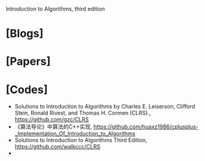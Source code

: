 Introduction to Algorithms, third edition

# [Blogs]

# [Papers]


# [Codes]
+ Solutions to Introduction to Algorithms by Charles E. Leiserson, Clifford Stein, Ronald Rivest, and Thomas H. Cormen (CLRS)., https://github.com/gzc/CLRS
+ 《算法导论》中算法的C++实现, https://github.com/huaxz1986/cplusplus-_Implementation_Of_Introduction_to_Algorithms
+ Solutions to Introduction to Algorithms Third Edition, https://github.com/walkccc/CLRS
+ 

